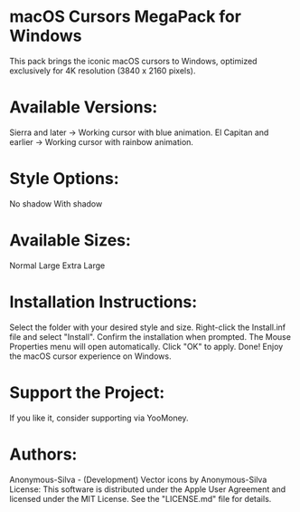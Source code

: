 # macOS Cursors MegaPack for Windows

This pack brings the iconic macOS cursors to Windows, optimized exclusively for 4K resolution (3840 x 2160 pixels).

# Available Versions:
Sierra and later → Working cursor with blue animation.
El Capitan and earlier → Working cursor with rainbow animation.

# Style Options:
No shadow
With shadow

# Available Sizes:
Normal
Large
Extra Large

# Installation Instructions:
Select the folder with your desired style and size.
Right-click the Install.inf file and select "Install".
Confirm the installation when prompted.
The Mouse Properties menu will open automatically. Click "OK" to apply.
Done! Enjoy the macOS cursor experience on Windows.

# Support the Project:
If you like it, consider supporting via YooMoney.

# Authors:
Anonymous-Silva - (Development)
Vector icons by Anonymous-Silva
License:
This software is distributed under the Apple User Agreement and licensed under the MIT License. See the "LICENSE.md" file for details.
